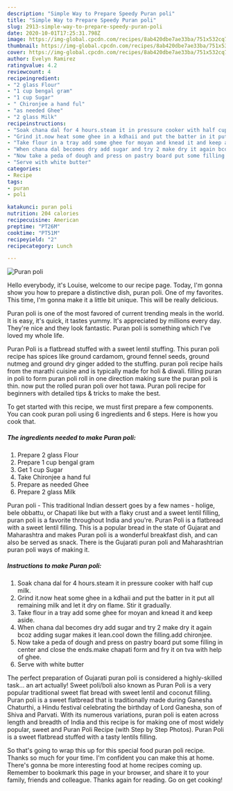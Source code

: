 ```yaml
---
description: "Simple Way to Prepare Speedy Puran poli"
title: "Simple Way to Prepare Speedy Puran poli"
slug: 2913-simple-way-to-prepare-speedy-puran-poli
date: 2020-10-01T17:25:31.798Z
image: https://img-global.cpcdn.com/recipes/8ab420dbe7ae33ba/751x532cq70/puran-poli-recipe-main-photo.jpg
thumbnail: https://img-global.cpcdn.com/recipes/8ab420dbe7ae33ba/751x532cq70/puran-poli-recipe-main-photo.jpg
cover: https://img-global.cpcdn.com/recipes/8ab420dbe7ae33ba/751x532cq70/puran-poli-recipe-main-photo.jpg
author: Evelyn Ramirez
ratingvalue: 4.2
reviewcount: 4
recipeingredient:
- "2 glass Flour"
- "1 cup bengal gram"
- "1 cup Sugar"
- " Chironjee a hand ful"
- "as needed Ghee"
- "2 glass Milk"
recipeinstructions:
- "Soak chana dal for 4 hours.steam it in pressure cooker with half cup milk."
- "Grind it.now heat some ghee in a kdhaii and put the batter in it put all remaining milk and let it dry on flame. Stir it gradually."
- "Take flour in a tray add some ghee for moyan and knead it and keep aside."
- "When chana dal becomes dry add sugar and try 2 make dry it again bcoz adding sugar makes it lean.cool down the filling.add chironjee."
- "Now take a peda of dough and press on pastry board put some filling in center and close the ends.make chapati form and fry it on tva with help of ghee."
- "Serve with white butter"
categories:
- Recipe
tags:
- puran
- poli

katakunci: puran poli 
nutrition: 204 calories
recipecuisine: American
preptime: "PT26M"
cooktime: "PT51M"
recipeyield: "2"
recipecategory: Lunch

---
```



![Puran poli](https://img-global.cpcdn.com/recipes/8ab420dbe7ae33ba/751x532cq70/puran-poli-recipe-main-photo.jpg)

Hello everybody, it's Louise, welcome to our recipe page. Today, I'm gonna show you how to prepare a distinctive dish, puran poli. One of my favorites. This time, I'm gonna make it a little bit unique. This will be really delicious.

Puran poli is one of the most favored of current trending meals in the world. It is easy, it's quick, it tastes yummy. It's appreciated by millions every day. They're nice and they look fantastic. Puran poli is something which I've loved my whole life.

Puran Poli is a flatbread stuffed with a sweet lentil stuffing. This puran poli recipe has spices like ground cardamom, ground fennel seeds, ground nutmeg and ground dry ginger added to the stuffing. puran poli recipe hails from the marathi cuisine and is typically made for holi &amp; diwali. filling puran in poli to form puran poli roll in one direction making sure the puran poli is thin. now put the rolled puran poli over hot tawa. Puran poli recipe for beginners with detailed tips &amp; tricks to make the best.


To get started with this recipe, we must first prepare a few components. You can cook puran poli using 6 ingredients and 6 steps. Here is how you cook that.

<!--inarticleads1-->

##### The ingredients needed to make Puran poli:

1. Prepare 2 glass Flour
1. Prepare 1 cup bengal gram
1. Get 1 cup Sugar
1. Take  Chironjee a hand ful
1. Prepare as needed Ghee
1. Prepare 2 glass Milk


Puran poli - This traditional Indian dessert goes by a few names - holige, bele obbattu, or Chapati like but with a flaky crust and a sweet lentil filling, puran poli is a favorite throughout India and you&#39;re. Puran Poli is a flatbread with a sweet lentil filling. This is a popular bread in the state of Gujarat and Maharashtra and makes Puran poli is a wonderful breakfast dish, and can also be served as snack. There is the Gujarati puran poli and Maharashtrian puran poli ways of making it. 

<!--inarticleads2-->

##### Instructions to make Puran poli:

1. Soak chana dal for 4 hours.steam it in pressure cooker with half cup milk.
1. Grind it.now heat some ghee in a kdhaii and put the batter in it put all remaining milk and let it dry on flame. Stir it gradually.
1. Take flour in a tray add some ghee for moyan and knead it and keep aside.
1. When chana dal becomes dry add sugar and try 2 make dry it again bcoz adding sugar makes it lean.cool down the filling.add chironjee.
1. Now take a peda of dough and press on pastry board put some filling in center and close the ends.make chapati form and fry it on tva with help of ghee.
1. Serve with white butter


The perfect preparation of Gujarati puran poli is considered a highly-skilled task… an art actually! Sweet poli/boli also known as Puran Poli is a very popular traditional sweet flat bread with sweet lentil and coconut filling. Puran poli is a sweet flatbread that is traditionally made during Ganesha Chaturthi, a Hindu festival celebrating the birthday of Lord Ganesha, son of Shiva and Parvati. With its numerous variations, puran poli is eaten across length and breadth of India and this recipe is for making one of most widely popular, sweet and Puran Poli Recipe (with Step by Step Photos). Puran Poli is a sweet flatbread stuffed with a tasty lentils filling. 

So that's going to wrap this up for this special food puran poli recipe. Thanks so much for your time. I'm confident you can make this at home. There's gonna be more interesting food at home recipes coming up. Remember to bookmark this page in your browser, and share it to your family, friends and colleague. Thanks again for reading. Go on get cooking!
